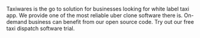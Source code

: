Taxiwares is the go to solution for businesses looking for white label taxi app. We provide one of the most reliable uber clone software there is. On-demand business can benefit from our open source code. Try out our free taxi dispatch software trial.

